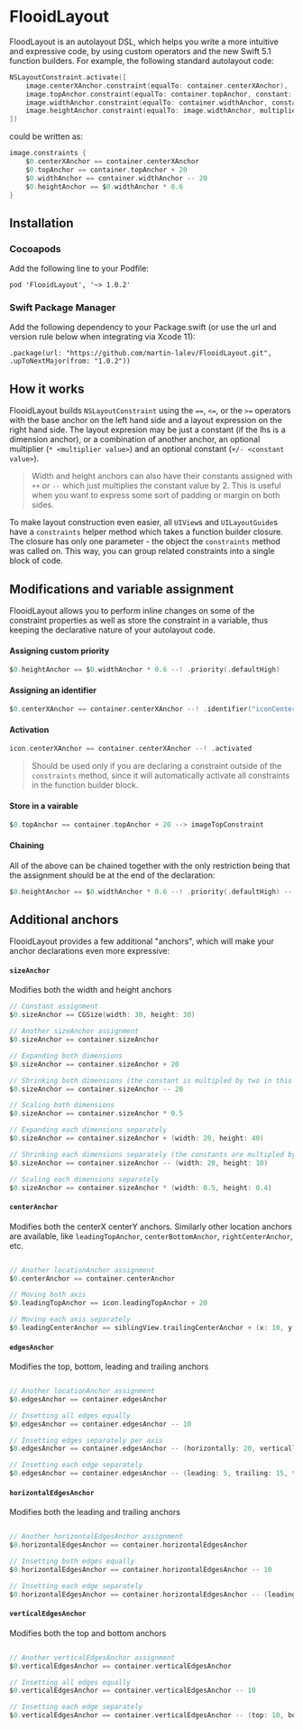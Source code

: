 # FlooidLayout

FloodLayout is an autolayout DSL, which helps you write a more intuitive and expressive code, by using custom operators and the new Swift 5.1 function builders. For example, the following standard autolayout code:

```swift
NSLayoutConstraint.activate([
    image.centerXAnchor.constraint(equalTo: container.centerXAnchor),
    image.topAnchor.constraint(equalTo: container.topAnchor, constant: 20),
    image.widthAnchor.constraint(equalTo: container.widthAnchor, constant: -2*20),
    image.heightAnchor.constraint(equalTo: image.widthAnchor, multiplier: 0.6)
])
```

could be written as:

```swift
image.constraints {
    $0.centerXAnchor == container.centerXAnchor
    $0.topAnchor == container.topAnchor + 20
    $0.widthAnchor == container.widthAnchor -- 20
    $0.heightAnchor == $0.widthAnchor * 0.6
}
```
## Installation

### Cocoapods

Add the following line to your Podfile:

```
pod 'FlooidLayout', '~> 1.0.2'
```

### Swift Package Manager

Add the following dependency to your Package.swift (or use the url and version rule below when integrating via Xcode 11):

```
.package(url: "https://github.com/martin-lalev/FlooidLayout.git", .upToNextMajor(from: "1.0.2"))
```

## How it works

FlooidLayout builds `NSLayoutConstraint` using the `==`, `<=`, or the `>=` operators with the base anchor on the left hand side and a layout expression on the right hand side. The layout expresion may be just a constant (if the lhs is a dimension anchor), or a combination of another anchor, an optional multiplier (`* <multiplier value>`) and an optional constant (`+/- <constant value>`).
> Width and height anchors can also have their constants assigned with `++` or `--` which just multiplies the constant value by 2. This is useful when you want to express some sort of padding or margin on both sides.

To make layout construction even easier, all `UIView`s and `UILayoutGuide`s have a `constraints` helper method which takes a function builder closure. The closure has only one parameter - the object the `constraints` method was called on. This way, you can group related constraints into a single block of code.

## Modifications and variable assignment

FlooidLayout allows you to perform inline changes on some of the constraint properties as well as store the constraint in a variable, thus keeping the declarative nature of your autolayout code.

#### Assigning custom priority

```swift
$0.heightAnchor == $0.widthAnchor * 0.6 --! .priority(.defaultHigh)
```

#### Assigning an identifier

```swift
$0.centerXAnchor == container.centerXAnchor --! .identifier("iconCenterX")
```

#### Activation

```swift
icon.centerXAnchor == container.centerXAnchor --! .activated
```
> Should be used only if you are declaring a constraint outside of the `constraints` method, since it will automatically activate all constraints in the function builder block.

#### Store in a vairable

```swift
$0.topAnchor == container.topAnchor + 20 --> imageTopConstraint
```

#### Chaining

All of the above can be chained together with the only restriction being that the assignment should be at the end of the declaration:

```swift
$0.heightAnchor == $0.widthAnchor * 0.6 --! .priority(.defaultHigh) --! .identifier("iconHeight") --> iconHeightConstraint
```

## Additional anchors

FlooidLayout provides a few additional "anchors", which will make your anchor declarations even more expressive:

#### `sizeAnchor`

Modifies both the width and height anchors

```swift
// Constant assignment
$0.sizeAnchor == CGSize(width: 30, height: 30)

// Another sizeAnchor assignment
$0.sizeAnchor == container.sizeAnchor

// Expanding both dimensions
$0.sizeAnchor == container.sizeAnchor + 20

// Shrinking both dimensions (the constant is multipled by two in this example)
$0.sizeAnchor == container.sizeAnchor -- 20

// Scaling both dimensions
$0.sizeAnchor == container.sizeAnchor * 0.5

// Expanding each dimensions separately
$0.sizeAnchor == container.sizeAnchor + (width: 20, height: 40)

// Shrinking each dimensions separately (the constants are multipled by two in this example)
$0.sizeAnchor == container.sizeAnchor -- (width: 20, height: 10)

// Scaling each dimensions separately
$0.sizeAnchor == container.sizeAnchor * (width: 0.5, height: 0.4)
```

#### `centerAnchor`

Modifies both the centerX centerY anchors. Similarly other location anchors are available, like `leadingTopAnchor`, `centerBottomAnchor`, `rightCenterAnchor`, etc.

```swift

// Another locationAnchor assignment
$0.centerAnchor == container.centerAnchor

// Moving both axis
$0.leadingTopAnchor == icon.leadingTopAnchor + 20

// Moving each axis separately
$0.leadingCenterAnchor == siblingView.trailingCenterAnchor + (x: 10, y: 0)
```

#### `edgesAnchor`

Modifies the top, bottom, leading and trailing anchors

```swift

// Another locationAnchor assignment
$0.edgesAnchor == container.edgesAnchor

// Insetting all edges equally
$0.edgesAnchor == container.edgesAnchor -- 10

// Insetting edges separately per axis
$0.edgesAnchor == container.edgesAnchor -- (horizontally: 20, vertically: 10)

// Insetting each edge separately
$0.edgesAnchor == container.edgesAnchor -- (leading: 5, trailing: 15, top: 10, bottom: 20)
```

#### `horizontalEdgesAnchor`

Modifies both the leading and trailing anchors

```swift

// Another horizontalEdgesAnchor assignment
$0.horizontalEdgesAnchor == container.horizontalEdgesAnchor

// Insetting both edges equally
$0.horizontalEdgesAnchor == container.horizontalEdgesAnchor -- 10

// Insetting each edge separately
$0.horizontalEdgesAnchor == container.horizontalEdgesAnchor -- (leading: 5, trailing: 15)
```

#### `verticalEdgesAnchor`

Modifies both the top and bottom anchors

```swift

// Another verticalEdgesAnchor assignment
$0.verticalEdgesAnchor == container.verticalEdgesAnchor

// Insetting all edges equally
$0.verticalEdgesAnchor == container.verticalEdgesAnchor -- 10

// Insetting each edge separately
$0.verticalEdgesAnchor == container.verticalEdgesAnchor -- (top: 10, bottom: 20)
```
